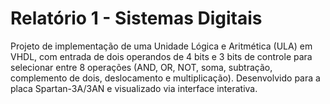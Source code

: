 # Relatório 1 - Sistemas Digitais

Projeto de implementação de uma Unidade Lógica e Aritmética (ULA) em VHDL, com entrada de dois operandos de 4 bits e 3 bits de controle para selecionar entre 8 operações (AND, OR, NOT, soma, subtração, complemento de dois, deslocamento e multiplicação). Desenvolvido para a placa Spartan-3A/3AN e visualizado via interface interativa.
